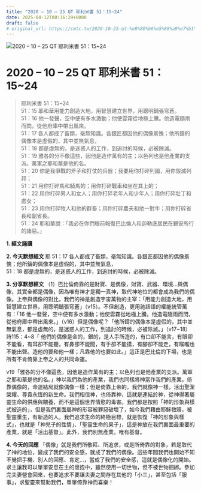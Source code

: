 ```yaml
---
title: "2020 – 10 – 25 QT 耶利米書 51：15~24"
date: 2025-04-12T00:36:29+0800
draft: false
# original_url: https://cmtc.tw/2020-10-25-qt-%e8%80%b6%e5%88%a9%e7%b1%b3%e6%9b%b8-51%ef%bc%9a1524
---
```


![2020 – 10 – 25 QT 耶利米書 51：15\~24](/images/qt.jpg   "2020 – 10 – 25 QT 耶利米書 51：15\~24")

# 2020 – 10 – 25 QT 耶利米書 51：15\~24

> 耶利米書 51：15\~24  
> 51：15 耶和華用能力創造大地，用智慧建立世界，用聰明鋪張穹蒼。  
> 51：16 他一發聲，空中便有多水激動；他使雲霧從地極上騰。他造電隨雨而閃，從他府庫中帶出風來。  
> 51：17 各人都成了畜類，毫無知識。各銀匠都因他的偶像羞愧；他所鑄的偶像本是虛假的，其中並無氣息，  
> 51：18 都是虛無的，是迷惑人的工作，到追討的時候，必被除滅。  
> 51：19 雅各的分不像這些，因他是造作萬有的主；以色列也是他產業的支派。萬軍之耶和華是他的名。  
> 51：20 你是我爭戰的斧子和打仗的兵器；我要用你打碎列國，用你毀滅列邦；  
> 51：21 用你打碎馬和騎馬的；用你打碎戰車和坐在其上的；  
> 51：22 用你打碎男人和女人；用你打碎老年人和少年人；用你打碎壯丁和處女；  
> 51：23 用你打碎牧人和他的群畜；用你打碎農夫和他一對牛；用你打碎省長和副省長。  
> 51：24 耶和華說：「我必在你們眼前報復巴比倫人和迦勒底居民在錫安所行的諸惡。」

**1. 經文誦讀**

**2.  今天默想經文**
耶 51：17 各人都成了畜類，毫無知識。各銀匠都因他的偶像羞愧；他所鑄的偶像本是虛假的，其中並無氣息，  
51：18 都是虛無的，是迷惑人的工作，到追討的時候，必被除滅。

**3. 分享默想經文**
（1）巴比倫倚靠的是財寶、是偶像，財寶、武器、環境…與偶像，其實全都是偶像，因為唯有神才是獨一真神，取代神地位的都會成為我們的偶像。上帝與偶像的對比，我們的神是創造宇宙萬物的主宰：「用能力創造大地，用智慧建立世界，用聰明鋪張穹蒼」（v15）。不但創造，更用祂話語的權能統管萬有：「16 他一發聲，空中便有多水激動；他使雲霧從地極上騰。他造電隨雨而閃，從他府庫中帶出風來。」（v16）但是偶像呢？「他所鑄的偶像本是虛假的，其中並無氣息，都是虛無的，是迷惑人的工作，到追討的時候，必被除滅。」（v17\~18）詩115：4\~8「 他們的偶像是金的，銀的，是人手所造的，有口卻不能言，有眼卻不能看，有耳卻不能聽，有鼻卻不能聞，有手卻不能摸，有腳卻不能走，有喉嚨也不能出聲。造他的要和他一樣；凡靠他的也要如此。」這正是巴比倫的下場，也是所有不肯倚靠上帝之人的共同命運。

v19「雅各的分不像這些，因他是造作萬有的主；以色列也是他產業的支派。萬軍之耶和華是他的名。」神以我們為他的產業，我們也同樣將神當作我們的產業。倚靠偶像的，命運結局就像偶像一樣；但是倚靠上帝的，我們就像神一樣，活出聖潔榮耀、尊貴永恆的新生命。我們相信神，也倚靠神，這就是連結於神，從神得著屬靈生命的供應與餵養，而不是這個世界情慾的毒害。我們都是按照「神的形象與樣式被造的」，但是我們裏面屬神的形容被罪惡破壞了，如今我們藉由耶穌救贖，被聖靈重生，有新造的人。我們追求生命的終極目標，就是恢復「神的形象與樣式」，也就是「神兒子的性情」、「聖靈生命的果子」，這是神放在我們裏面最重要的產業，就是「活出基督」。此外，我們別無產業，唯有基督。

**4. 今天的回應**
「偶像」就是我們所敬拜、所追求，或是所倚靠的對象，若是取代了神的地位，變成了我們的安全感，就成了我們的偶像。這些年間我們也開始不知不覺把手機、別人的回應、肯定…，當成了我們的安全感，這就是偶像化的開始。求主讓我可以單單安息在主的懷抱中，雖然使用一切世物，但不被世物捆綁。參加完夫妻營會回來，也要追求不要讓夫妻之間存在其他的「小三」，甚至包括「服事」，求聖靈來幫助我們，單單倚靠神而喜樂！
